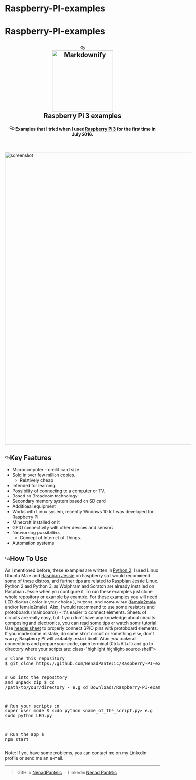 # Raspberry-PI-examples

# Raspberry-PI-examples



<article class="markdown-body entry-content" itemprop="text"><h1 align="center"><a id="user-content---------electron-markdownify--" class="anchor" href="#--------electron-markdownify--" aria-hidden="true"><svg aria-hidden="true" class="octicon octicon-link" height="16" version="1.1" viewBox="0 0 16 16" width="16"><path fill-rule="evenodd" d="M4 9h1v1H4c-1.5 0-3-1.69-3-3.5S2.55 3 4 3h4c1.45 0 3 1.69 3 3.5 0 1.41-.91 2.72-2 3.25V8.59c.58-.45 1-1.27 1-2.09C10 5.22 8.98 4 8 4H4c-.98 0-2 1.22-2 2.5S3 9 4 9zm9-3h-1v1h1c1 0 2 1.22 2 2.5S13.98 12 13 12H9c-.98 0-2-1.22-2-2.5 0-.83.42-1.64 1-2.09V6.25c-1.09.53-2 1.84-2 3.25C6 11.31 7.55 13 9 13h4c1.45 0 3-1.69 3-3.5S14.5 6 13 6z"></path></svg></a>
  <br>
  <a href = "https://www.raspberrypi.org/"><img src="https://www.raspberrypi.org/wp-content/uploads/2011/10/Raspi-PGB001.png" alt="Markdownify" width="200" style="max-width:100%;"></a>
  <br>
  Raspberry Pi 3 examples
  <br>
</h1>
<h4 align="center"><a id="user-content-a-minimal-markdown-editor-desktop-app-built-on-top-of-electron" class="anchor" href="#a-minimal-markdown-editor-desktop-app-built-on-top-of-electron" aria-hidden="true"><svg aria-hidden="true" class="octicon octicon-link" height="16" version="1.1" viewBox="0 0 16 16" width="16"><path fill-rule="evenodd" d="M4 9h1v1H4c-1.5 0-3-1.69-3-3.5S2.55 3 4 3h4c1.45 0 3 1.69 3 3.5 0 1.41-.91 2.72-2 3.25V8.59c.58-.45 1-1.27 1-2.09C10 5.22 8.98 4 8 4H4c-.98 0-2 1.22-2 2.5S3 9 4 9zm9-3h-1v1h1c1 0 2 1.22 2 2.5S13.98 12 13 12H9c-.98 0-2-1.22-2-2.5 0-.83.42-1.64 1-2.09V6.25c-1.09.53-2 1.84-2 3.25C6 11.31 7.55 13 9 13h4c1.45 0 3-1.69 3-3.5S14.5 6 13 6z"></path></svg></a> Examples that I tried when I used <a href="https://www.raspberrypi.org/documentation/">Raspberry Pi 3</a> for the first time in July 2016.</h4>

<br>
<p><a href="https://www.element14.com/community/community/raspberry-pi" target="_blank"><img src="https://sites.google.com/a/odu.edu/tmcle307t/_/rsrc/1475139580441/multimodal-technology-overview/affordances/Rasberry-Pi-3-Model-B-App-Developer-Magazine_63va3w6e.jpg" alt="screenshot" width = 950, style="max-width:120%;"></a></p>
<h2><a id="user-content-key-features" class="anchor" href="#key-features" aria-hidden="true"><svg aria-hidden="true" class="octicon octicon-link" height="16" version="1.1" viewBox="0 0 16 16" width="16"><path fill-rule="evenodd" d="M4 9h1v1H4c-1.5 0-3-1.69-3-3.5S2.55 3 4 3h4c1.45 0 3 1.69 3 3.5 0 1.41-.91 2.72-2 3.25V8.59c.58-.45 1-1.27 1-2.09C10 5.22 8.98 4 8 4H4c-.98 0-2 1.22-2 2.5S3 9 4 9zm9-3h-1v1h1c1 0 2 1.22 2 2.5S13.98 12 13 12H9c-.98 0-2-1.22-2-2.5 0-.83.42-1.64 1-2.09V6.25c-1.09.53-2 1.84-2 3.25C6 11.31 7.55 13 9 13h4c1.45 0 3-1.69 3-3.5S14.5 6 13 6z"></path></svg></a>Key Features</h2>
<ul>
<li>Microcomputer - credit card size

</li>
<li>Sold in over few million copies.
<ul>
<li>Relatively cheap</li>
</ul>
</li>
<li>Intended for learning.</li>
<li>Possibility of connecting to a computer or TV.</li>
<li>Based on Broadcom technology</li>
<li>Secondary memory system based on SD card </li>
<li>Additional equipment</li>
<li>Works with Linux system, recently Windows 10 IoT was developed for Raspberry Pi</li>
<li>Minecraft installed on it </li>
<li>GPIO connectivity with other devices and sensors</li>
<li>Networking possibilites
<ul>
<li>Concept of Internet of Things.</li>
</ul>
</li>
<li>Automation systems 

</li>
</ul>
<h2><a id="user-content-how-to-use" class="anchor" href="#how-to-use" aria-hidden="true"><svg aria-hidden="true" class="octicon octicon-link" height="16" version="1.1" viewBox="0 0 16 16" width="16"><path fill-rule="evenodd" d="M4 9h1v1H4c-1.5 0-3-1.69-3-3.5S2.55 3 4 3h4c1.45 0 3 1.69 3 3.5 0 1.41-.91 2.72-2 3.25V8.59c.58-.45 1-1.27 1-2.09C10 5.22 8.98 4 8 4H4c-.98 0-2 1.22-2 2.5S3 9 4 9zm9-3h-1v1h1c1 0 2 1.22 2 2.5S13.98 12 13 12H9c-.98 0-2-1.22-2-2.5 0-.83.42-1.64 1-2.09V6.25c-1.09.53-2 1.84-2 3.25C6 11.31 7.55 13 9 13h4c1.45 0 3-1.69 3-3.5S14.5 6 13 6z"></path></svg></a>How To Use</h2>
<p>As I mentioned before, these examples are written in <a href = "https://docs.python.org/2/index.html">Python 2</a>. I used Linux Ubuntu Mate and <a href="https://www.raspberrypi.org/downloads/raspbian/">Raspbian Jessie</a> on Raspberry so I would recommend some of these distros, and further tips are related to Raspbian Jessie Linux. Python 2 and Python 3, as Wolphram and Scratch are already installed on Raspbian Jessie when you configure it. To run these examples just clone whole repository or example by example. For these examples you will need LED diodes ( color is your choice ), buttons, and some wires (<a href = "https://statics3.seeedstudio.com/product/jumperwire125mm_01.jpg">female2male</a> and/or female2male). Also, I would recommend to use some resistors and protoboards (mainboards) - it's easier to connect elements. Sheets of circuits are really easy, but if you don't have any knowledge about circuits composing and electronics, you can read some <a href="https://learn.sparkfun.com/tutorials/how-to-use-a-breadboard">tips</a> or watch some  <a href="https://www.youtube.com/watch?v=6WReFkfrUIk">tutorial.</a>
Use <a href = "https://www.element14.com/community/servlet/JiveServlet/previewBody/73950-102-11-339300/pi3_gpio.png">header sheet</a> to properly connect GPIO pins with protoboard elements. If you made some mistake, do some short circuit or something else, don't worry, Raspberry Pi will probably restart itself. After you make all connections and prepare your code, open terminal (Ctrl+Alt+T) and go to directory where your scripts are:  class="highlight highlight-source-shell"><pre><span class="pl-c"><span class="pl-c">#</span> Clone this repository</span>
$ git clone https://github.com/NenadPantelic/Raspberry-PI-examples

<span class="pl-c"><span class="pl-c">#</span> Go into the repository and unpack zip</span>
$ <span class="pl-c1">cd</span> /path/to/your/directory - e.g cd Downloads/Raspberry-PI-examples

<span class="pl-c"><span class="pl-c">#</span> Run your scripts in super user mode</span>
$ sudo python <name_of_the_script.py> e.g sudo python LED.py

<span class="pl-c"><span class="pl-c">#</span> Run the app</span>
$ npm start</pre></div>
<p>Note: If you have some problems, you can contact me on my Linkedin profile or send me an e-mail. </p>


<hr>
<blockquote>

GitHub <a href="https://github.com/NenadPantelic">NenadPantelic</a> &nbsp;·&nbsp;
Linkedin <a href="https://www.linkedin.com/in/nenad-panteli%C4%87-479a98127/">Nenad Pantelic</a></p>
</blockquote>
</article>





<!-- This article design and HTML code produced by that was made by amitmerchant1990 ( repo about Electron Modify), and all credits for desgin goes to him. I used his code structure and customized it  and changed some themathic elements for my own purpose.  -->
